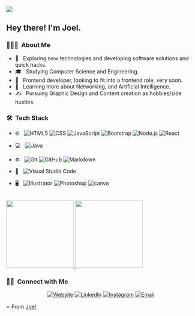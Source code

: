 <img src="[https://raw.githubusercontent.com/AVS1508/AVS1508/master/assets/Aditya%20Vikram%20Singh%20Banner.png](https://encrypted-tbn0.gstatic.com/images?q=tbn:ANd9GcTRVJb97wGQGMZNGEv_zHllhqAIIru-LR0bgw&usqp=CAU)">

<h2> Hey there! I'm Joel.</h2>

<h3> 👨🏻‍💻 &nbsp;About Me </h3>

- 🤔 &nbsp; Exploring new technologies and developing software solutions and quick hacks.
- 🎓 &nbsp; Studying Computer Science and Engineering.
- 💼 &nbsp; Frontend developer, looking to fit into a frontend role, very soon.
- 🌱 &nbsp; Learning more about Networking, and Artificial Intelligence.
- ✍️ &nbsp; Pursuing Graphic Design and Content creation as hobbies/side hustles.

<h3> 🛠 &nbsp;Tech Stack</h3>
  
- 🌐 &nbsp;
  ![HTML5](https://img.shields.io/badge/-HTML5-333333?style=flat&logo=HTML5)
  ![CSS](https://img.shields.io/badge/-CSS-333333?style=flat&logo=CSS3&logoColor=1572B6)
  ![JavaScript](https://img.shields.io/badge/-JavaScript-333333?style=flat&logo=javascript)
  ![Bootstrap](https://img.shields.io/badge/-Bootstrap-333333?style=flat&logo=bootstrap&logoColor=563D7C)
  ![Node.js](https://img.shields.io/badge/-Node.js-333333?style=flat&logo=node.js)
  ![React](https://img.shields.io/badge/-React-333333?style=flat&logo=react)
  
- 💻 &nbsp;
 ![Java](https://img.shields.io/badge/-Java-333333?style=flat&logo=Java&logoColor=007396)

- ⚙️ &nbsp;
  ![Git](https://img.shields.io/badge/-Git-333333?style=flat&logo=git)
  ![GitHub](https://img.shields.io/badge/-GitHub-333333?style=flat&logo=github)
  ![Markdown](https://img.shields.io/badge/-Markdown-333333?style=flat&logo=markdown)
  
- 🔧 &nbsp;
  ![Visual Studio Code](https://img.shields.io/badge/-Visual%20Studio%20Code-333333?style=flat&logo=visual-studio-code&logoColor=007ACC)
 
- 🖥 &nbsp;
  ![Illustrator](https://img.shields.io/badge/-Illustrator-333333?style=flat&logo=adobe-illustrator)
  ![Photoshop](https://img.shields.io/badge/-Photoshop-333333?style=flat&logo=adobe-photoshop)
  ![canva](https://img.shields.io/badge/-InDesign-333333?style=flat&logo=adobe-canva)

<br/>

<a href="https://github.com/AVS1508">
  <img height="180em" src="https://github-readme-stats.vercel.app/api?username=Joel0007tech&theme=buefy&show_icons=true" />
  <img height="180em" src="https://github-readme-stats.vercel.app/api/top-langs/?username=Joel0007tech&theme=buefy&layout=compact" />
</a>

<br/>

<h3> 🤝🏻 &nbsp;Connect with Me </h3>

<p align="center">
<a href="https://joel-folio.vercel.app/"><img alt="Website" src="https://img.shields.io/badge/Website-www.adityavsingh.com-blue?style=flat-square&logo=google-chrome"></a>
<a href="https://www.linkedin.com/in/joelajiola/"><img alt="LinkedIn" src="https://img.shields.io/badge/LinkedIn-Aditya%20Vikram%20Singh-blue?style=flat-square&logo=linkedin"></a>
<a href="https://www.instagram.com/adityavs_/"><img alt="Instagram" src="https://img.shields.io/badge/Instagram-adityavs__-blue?style=flat-square&logo=instagram"></a>
<a href="mailto:ajiolajoel@gmail.com"><img alt="Email" src="https://img.shields.io/badge/Email-avsingh@umass.edu-blue?style=flat-square&logo=gmail"></a>
</p>

⭐️ From [Joel](https://github.com/Joel0007tech)

